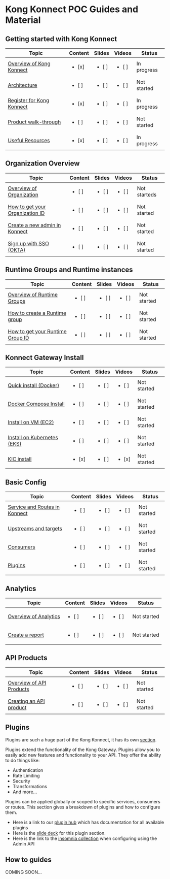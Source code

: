 # Kong Konnect POC Guides and Material

## Getting started with Kong Konnect

| Topic           | Content       | Slides        | Videos         | Status         |
|-----------------|---------------|---------------|----------------|----------------|
| [Overview of Kong Konnect](./getting-started/overview-konnect/) | <ul><li>  [x]  </li>     | <ul><li>  [ ]  </li>   | <ul><li>  [ ]  </li>     | In progress
| [Architecture](./getting-started/konnect-architecture/) | <ul><li>  [ ]  </li>     | <ul><li>  [ ]  </li>   | <ul><li>  [ ]  </li>  | Not started
| [Register for Kong Konnect](./getting-started/register-for-konnect/) | <ul><li>  [x]  </li>    | <ul><li>  [ ]  </li>   | <ul><li>  [ ]  </li>   |  In progress
| [Product walk-through](./getting-started/product-walk-through/) | <ul><li>  [ ]  </li>    | <ul><li>  [ ]  </li>   | <ul><li>  [ ]  </li>   |  Not started
| [Useful Resources](./getting-started/useful-resources/) | <ul><li>  [x]  </li>     | <ul><li>  [ ]  </li>     | <ul><li>  [ ]  </li>   | In progress

## Organization Overview


| Topic           | Content       | Slides        | Videos         | Status         |
|-----------------|---------------|---------------|----------------|----------------|
| [Overview of Organization](./organization/overview-of-organization/) | <ul><li>  [ ]  </li>     | <ul><li>  [ ]  </li>     | <ul><li>  [ ]  </li>   | Not starteds
| [How to get your Organization ID](./organization/get-konnect-org-id/) | <ul><li>  [ ]  </li>     | <ul><li>  [ ]  </li>     | <ul><li>  [ ]  </li>   | Not started
| [Create a new admin in Konnect](./organization/create-a-new-admin/) | <ul><li>  [ ]  </li>     | <ul><li>  [ ]  </li>     | <ul><li>  [ ]  </li>   | Not started
| [Sign up with SSO (OKTA)](./organization/sso-okta/) | <ul><li>  [ ]  </li>     | <ul><li>  [ ]  </li>     | <ul><li>  [ ]  </li>   | Not started

## Runtime Groups and Runtime instances

| Topic           | Content       | Slides        | Videos         | Status         |
|-----------------|---------------|---------------|----------------|----------------|
| [Overview of Runtime Groups](./runtime-groups-runtime-instances/overview-runtime-groups/) | <ul><li>  [ ]  </li>     | <ul><li>  [ ]  </li>     | <ul><li>  [ ]  </li>   | Not started
| [How to create a Runtime group](./runtime-groups-runtime-instances/get-runtime-group-id/) | <ul><li>  [ ]  </li>     | <ul><li>  [ ]  </li>     | <ul><li>  [ ]  </li>   | Not started
| [How to get your Runtime Group ID](./runtime-groups-runtime-instances/get-runtime-group-id/) | <ul><li>  [ ]  </li>     | <ul><li>  [ ]  </li>     | <ul><li>  [ ]  </li>   | Not started

## Konnect Gateway Install

| Topic           | Content       | Slides        | Videos         | Status         |
|-----------------|---------------|---------------|----------------|----------------|
| [Quick install (Docker)](./install/quickstart-install/) | <ul><li>  [ ]  </li>     | <ul><li>  [ ]  </li>     | <ul><li>  [ ]  </li>   | Not started
| [Docker Compose Install](./install/docker-compose/) | <ul><li>  [ ]  </li>     | <ul><li>  [ ]  </li>     | <ul><li>  [ ]  </li>   | Not started
| [Install on VM (EC2)](./install/vm-install/) | <ul><li>  [ ]  </li>     | <ul><li>  [ ]  </li>     | <ul><li>  [ ]  </li>   | Not started
| [Install on Kubernetes (EKS)](./install/kubernetes-install/) | <ul><li>  [ ]  </li>     | <ul><li>  [ ]  </li>     | <ul><li>  [ ]  </li>   | Not started
| [KIC install](./install/kic-install/) | <ul><li>  [x]  </li>     | <ul><li>  [ ]  </li>     | <ul><li>  [x]  </li>   | Not started

## Basic Config

| Topic           | Content       | Slides        | Videos         | Status         |
|-----------------|---------------|---------------|----------------|----------------|
| [Service and Routes in Konnect](./config/services-and-routes/) | <ul><li>  [ ]  </li>     | <ul><li>  [ ]  </li>     | <ul><li>  [ ]  </li>   | Not started
| [Upstreams and targets](./config/upstreams-targets/) | <ul><li>  [ ]  </li>     | <ul><li>  [ ]  </li>     | <ul><li>  [ ]  </li>   | Not started
| [Consumers](./config/consumers/) | <ul><li>  [ ]  </li>     | <ul><li>  [ ]  </li>     | <ul><li>  [ ]  </li>   | Not started
| [Plugins](./config/plugins/) | <ul><li>  [ ]  </li>     | <ul><li>  [ ]  </li>     | <ul><li>  [ ]  </li>   | Not started

## Analytics

| Topic           | Content       | Slides        | Videos         | Status         |
|-----------------|---------------|---------------|----------------|----------------|
| [Overview of Analytics](./analytics/overview-analytics/) | <ul><li>  [ ]  </li>     | <ul><li>  [ ]  </li>     | <ul><li>  [ ]  </li>   | Not started
| [Create a report](./analytics/create-report/) | <ul><li>  [ ]  </li>     | <ul><li>  [ ]  </li>     | <ul><li>  [ ]  </li>   | Not started

## API Products

| Topic           | Content       | Slides        | Videos         | Status         |
|-----------------|---------------|---------------|----------------|----------------|
| [Overview of API Products](./api-products/api-products-overview/) | <ul><li>  [ ]  </li>     | <ul><li>  [ ]  </li>     | <ul><li>  [ ]  </li>   | Not started
| [Creating an API product](./api-products/creating-api-product/) | <ul><li>  [ ]  </li>     | <ul><li>  [ ]  </li>     | <ul><li>  [ ]  </li>   | Not started

## Plugins

Plugins are such a huge part of the Kong Konnect, it has its own [section](./plugins/).

Plugins extend the functionality of the Kong Gateway. Plugins allow you to easily add new features and functionality to your API. They offer the ability to do things like: 

- Authentication
- Rate Limiting
- Security
- Transformations
- And more…

Plugins can be applied globally or scoped to specific services, consumers or routes. This section gives a breakdown of plugins and how to configure them. 

- Here is a link to our [plugin hub](https://docs.konghq.com/hub/) which has documentation for all available plugins
- Here is the [slide deck](https://docs.google.com/presentation/d/1Rl_bCmI0dSlw-ydvprb3UkZCFhllkkorwwOGqHc5At4/edit?usp=sharing) for this plugin section.
- Here is the link to the [insomnia collection]() when configuring using the Admin API

## How to guides

COMING SOON...